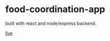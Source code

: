 # food-coordination-app

built with react and node/express backend.

[live](https://night-coord1.herokuapp.com/)
